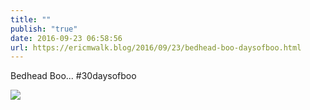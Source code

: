 ```yaml
---
title: ""
publish: "true"
date: 2016-09-23 06:58:56
url: https://ericmwalk.blog/2016/09/23/bedhead-boo-daysofboo.html
---
```


Bedhead Boo... #30daysofboo

![](https://ericmwalk.blog/uploads/2022/4cd271ae9e.jpg)